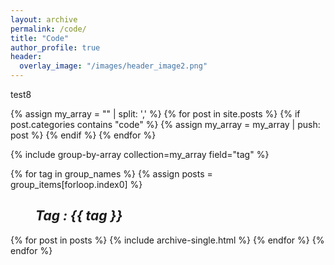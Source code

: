 ```yaml
---
layout: archive
permalink: /code/
title: "Code"
author_profile: true
header:
  overlay_image: "/images/header_image2.png"
---
```


test8

{% assign my_array = "" | split: ',' %}
{% for post in site.posts %}
  {% if post.categories contains "code" %}
     {% assign my_array = my_array | push: post %}
  {% endif %}
{% endfor %}


{% include group-by-array collection=my_array field="tag" %}

{% for tag in group_names %}
  {% assign posts = group_items[forloop.index0] %}
  <h2 id="{{ tag | slugify }}"
   class="archive__subtitle"><i style="margin-left: 40px">Tag : {{ tag }}</i></h2>
  {% for post in posts %}
    {% include archive-single.html %}
  {% endfor %}
{% endfor %}
